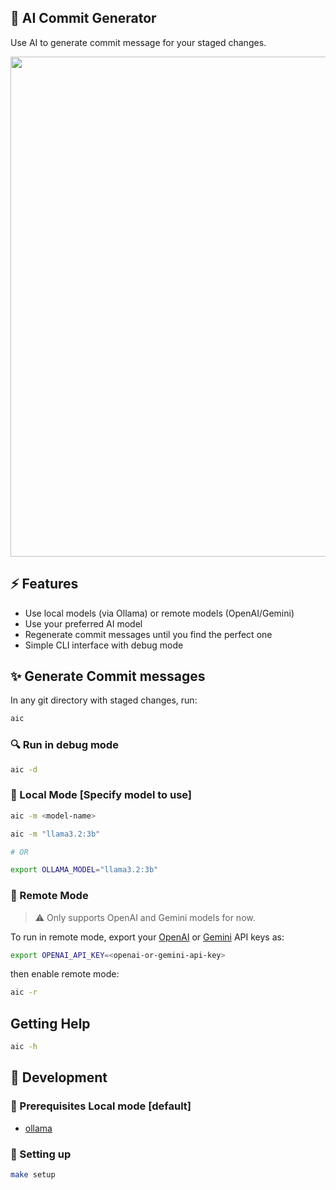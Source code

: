 ## 🐙 AI Commit Generator

Use AI to generate commit message for your staged changes.

<a href="https://youtu.be/1y2TohQdNbo">
<img src="https://i.imgur.com/cwdzCUw.gif" width="800">
</a>


## ⚡️ Features

- Use local models (via Ollama) or remote models (OpenAI/Gemini)
- Use your preferred AI model
- Regenerate commit messages until you find the perfect one
- Simple CLI interface with debug mode


## ✨ Generate Commit messages

In any git directory with staged changes, run:

```sh
aic
```

### 🔍 Run in debug mode

```sh
aic -d
```
### 🦙 Local Mode [Specify model to use]

```sh
aic -m <model-name>

aic -m "llama3.2:3b"

# OR

export OLLAMA_MODEL="llama3.2:3b"
```

### 🛜 Remote Mode

> ⚠️ Only supports OpenAI and Gemini models for now.

To run in remote mode, export your [OpenAI](https://platform.openai.com/api-keys) or [Gemini](https://aistudio.google.com/app/apikey) API keys as:

```sh
export OPENAI_API_KEY=<openai-or-gemini-api-key>
```

then enable remote mode:

```sh
aic -r
```

## Getting Help

```sh
aic -h
```

## 🔨 Development

### 👀 Prerequisites Local mode [default]

- [ollama](https://ollama.dev/download)


### 🚀 Setting up

```sh
make setup
```
